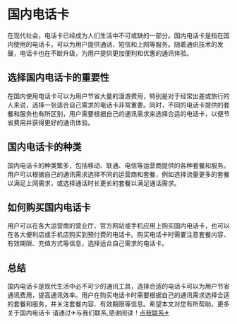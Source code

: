 # 国内电话卡

在现代社会，电话卡已经成为人们生活中不可或缺的一部分。国内电话卡是指在国内使用的电话卡，可以为用户提供通话、短信和上网等服务。随着通讯技术的发展，电话卡也在不断升级，为用户提供更加便利和优惠的通讯体验。

## 选择国内电话卡的重要性

在国内使用电话卡可以为用户节省大量的漫游费用，特别是对于经常出差或旅行的人来说，选择一张适合自己需求的电话卡非常重要。同时，不同的电话卡提供的套餐和服务也有所区别，用户需要根据自己的通讯需求来选择合适的电话卡，以便节省费用并获得更好的通讯体验。

## 国内电话卡的种类

国内电话卡的种类繁多，包括移动、联通、电信等运营商提供的各种套餐和服务。用户可以根据自己的通讯需求选择不同的运营商和套餐，例如选择流量更多的套餐以满足上网需求，或选择通话时长更长的套餐以满足通话需求。

## 如何购买国内电话卡

用户可以在各大运营商的营业厅、官方网站或手机应用上购买国内电话卡，也可以在各大便利店或手机店购买到预付费的电话卡。购买电话卡时需要注意套餐内容、有效期限、充值方式等信息，选择适合自己需求的电话卡。

## 总结

国内电话卡是现代生活中必不可少的通讯工具，选择合适的电话卡可以为用户节省通讯费用，提高通讯效率。用户在购买电话卡时需要根据自己的通讯需求选择合适的套餐和服务，并关注套餐内容、有效期限等信息。希望本文对您有所帮助，更多关于国内电话卡 请通过✈与我们联系,感谢阅读！[点我联系✈](https://app.G208.com)